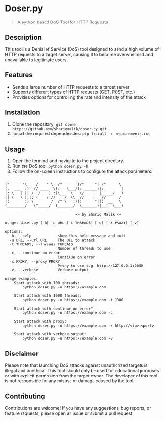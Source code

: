 # Doser.py
>A python based DoS Tool for HTTP Requests

## Description
This tool is a Denial of Service (DoS) tool designed to send a high volume of HTTP requests to a target server, causing it to become overwhelmed and unavailable to legitimate users.

## Features
- Sends a large number of HTTP requests to a target server
- Supports different types of HTTP requests (GET, POST, etc.)
- Provides options for controlling the rate and intensity of the attack

## Installation
1. Clone the repository: `git clone https://github.com/shariqmalik/doser.py.git`
2. Install the required dependencies: `pip install -r requirements.txt`

## Usage
1. Open the terminal and navigate to the project directory.
2. Run the DoS tool: `python doser.py -h`
3. Follow the on-screen instructions to configure the attack parameters.

```
 ________      ______    ________  _______   _______
|"      "\    /    " \  /"       )/"     "| /"      \
(.  ___  :)  // ____  \(:   \___/(: ______)|:        |
|: \   ) || /  /    ) :)\___  \   \/    |  |_____/   )
(| (___\ ||(: (____/ //  __/  \\  // ___)_  //      /
|:       :) \        /  /" \   :)(:      "||:  __   \
(________/   \"_____/  (_______/  \_______)|__|  \___)

                                ~> by Shariq Malik <~

usage: doser.py [-h] -u URL [-t THREADS] [-c] [-x PROXY] [-v]

options:
  -h, --help            show this help message and exit
  -u URL, --url URL     The URL to attack
  -t THREADS, --threads THREADS
                        Number of threads to use
  -c, --continue-on-error
                        Continue on error
  -x PROXY, --proxy PROXY
                        Proxy to use e.g. http://127.0.0.1:8080
  -v, --verbose         Verbose output

usage examples:
    Start attack with 100 threads:
        python doser.py -u https://example.com

    Start attack with 1000 threads:
        python doser.py -u https://example.com -t 1000

    Start attack with continue on error":
        python doser.py -u https://example.com -c

    Start attack with proxy:
        python doser.py -u https://example.com -x http://<ip>:<port>

    Start attack with verbose output:
        python doser.py -u https://example.com -v
```

## Disclaimer
Please note that launching DoS attacks against unauthorized targets is illegal and unethical. This tool should only be used for educational purposes or with explicit permission from the target owner. The developer of this tool is not responsible for any misuse or damage caused by the tool.

## Contributing
Contributions are welcome! If you have any suggestions, bug reports, or feature requests, please open an issue or submit a pull request.
